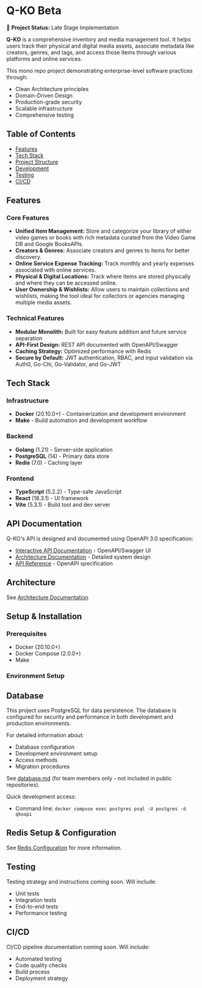 # Q-KO Beta

🚧 **Project Status:** Late Stage Implementation

**Q-KO** is a comprehensive inventory and media management tool. It helps users track their physical and digital media assets, associate metadata like creators, genres, and tags, and access those items through various platforms and online services.

This mono repo project demonstrating enterprise-level software practices through:

- Clean Architecture principles
- Domain-Driven Design
- Production-grade security
- Scalable infrastructure
- Comprehensive testing

## Table of Contents

- [Features](#features)
- [Tech Stack](#tech-stack)
- [Project Structure](#project-structure)
- [Development](#development)
- [Testing](#testing)
- [CI/CD](#cicd)

## Features

### Core Features
- **Unified Item Management:** Store and categorize your library of either video games or books with rich metadata curated from the Video Game DB and Google BooksAPIs.
- **Creators & Genres:** Associate creators and genres to items for better discovery.
- **Online Service Expense Tracking:** Track monthly and yearly expenses associated with online services.
- **Physical & Digital Locations:** Track where items are stored physically and where they can be accessed online.
- **User Ownership & Wishlists:** Allow users to maintain collections and wishlists, making the tool ideal for collectors or agencies managing multiple media assets.

### Technical Features
- **Modular Monolith:** Built for easy feature addition and future service separation
- **API-First Design:** REST API documented with OpenAPI/Swagger
- **Caching Strategy:** Optimized performance with Redis
- **Secure by Default:** JWT authentication, RBAC, and input validation via Auth0, Go-Chi, Go-Validator, and Go-JWT

## Tech Stack

### Infrastructure
- **Docker** (20.10.0+) - Containerization and development environment
- **Make** - Build automation and development workflow

### Backend
- **Golang** (1.21) - Server-side application
- **PostgreSQL** (14) - Primary data store
- **Redis** (7.0) - Caching layer

### Frontend
- **TypeScript** (5.2.2) - Type-safe JavaScript
- **React** (18.3.1) - UI framework
- **Vite** (5.3.1) - Build tool and dev server

## API Documentation
Q-KO's API is designed and documented using OpenAPI 3.0 specification:
- [Interactive API Documentation](./docs/api) - OpenAPI/Swagger UI
- [Architecture Documentation](./docs/architecture.md) - Detailed system design
- [API Reference](./docs/api/openapi.yaml) - OpenAPI specification

## Architecture
See [Architecture Documentation](docs/architecture.md)

## Setup & Installation

### Prerequisites
- Docker (20.10.0+)
- Docker Compose (2.0.0+)
- Make

### Environment Setup

## Database
This project uses PostgreSQL for data persistence. The database is configured for security and performance in both development and production environments.

For detailed information about:
- Database configuration
- Development environment setup
- Access methods
- Migration procedures

See [database.md](docs/technical/database.md) (for team members only - not included in public repositories).

Quick development access:
- Command line: `docker compose exec postgres psql -U postgres -d qkoapi`

## Redis Setup & Configuration
See [Redis Configuration](docs/technical/redis.md) for more information.

## Testing

Testing strategy and instructions coming soon. Will include:
- Unit tests
- Integration tests
- End-to-end tests
- Performance testing

## CI/CD

CI/CD pipeline documentation coming soon. Will include:
- Automated testing
- Code quality checks
- Build process
- Deployment strategy
